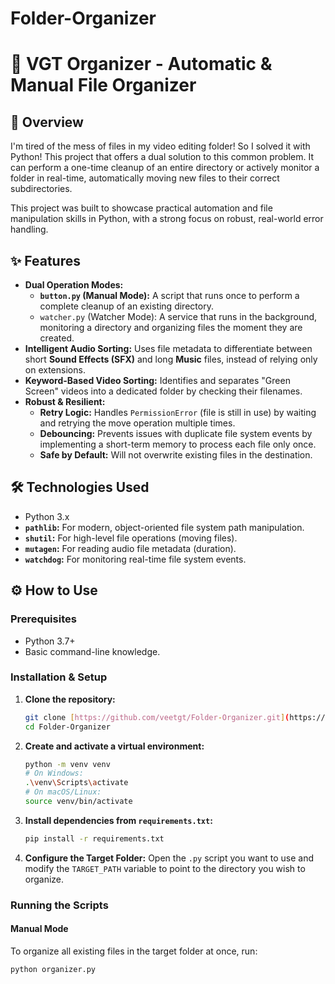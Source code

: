 # Folder-Organizer

# 📁 VGT Organizer - Automatic & Manual File Organizer

## 🚀 Overview

I'm tired of the mess of files in my video editing folder! So I solved it with Python! This project that offers a dual solution to this common problem. It can perform a one-time cleanup of an entire directory or actively monitor a folder in real-time, automatically moving new files to their correct subdirectories.

This project was built to showcase practical automation and file manipulation skills in Python, with a strong focus on robust, real-world error handling.

## ✨ Features

- **Dual Operation Modes:**
    - **`button.py` (Manual Mode):** A script that runs once to perform a complete cleanup of an existing directory.
    - `watcher.py` (Watcher Mode): A service that runs in the background, monitoring a directory and organizing files the moment they are created.
- **Intelligent Audio Sorting:** Uses file metadata to differentiate between short **Sound Effects (SFX)** and long **Music** files, instead of relying only on extensions.
- **Keyword-Based Video Sorting:** Identifies and separates "Green Screen" videos into a dedicated folder by checking their filenames.
- **Robust & Resilient:**
    - **Retry Logic:** Handles `PermissionError` (file is still in use) by waiting and retrying the move operation multiple times.
    - **Debouncing:** Prevents issues with duplicate file system events by implementing a short-term memory to process each file only once.
    - **Safe by Default:** Will not overwrite existing files in the destination.

## 🛠️ Technologies Used

- Python 3.x
- **`pathlib`:** For modern, object-oriented file system path manipulation.
- **`shutil`:** For high-level file operations (moving files).
- **`mutagen`:** For reading audio file metadata (duration).
- **`watchdog`:** For monitoring real-time file system events.

## ⚙️ How to Use

### Prerequisites

- Python 3.7+
- Basic command-line knowledge.

### Installation & Setup

1.  **Clone the repository:**
    ```bash
    git clone [https://github.com/veetgt/Folder-Organizer.git](https://github.com/veetgt/Folder-Organizer.git)
    cd Folder-Organizer
    ```
2.  **Create and activate a virtual environment:**
    ```bash
    python -m venv venv
    # On Windows:
    .\venv\Scripts\activate
    # On macOS/Linux:
    source venv/bin/activate
    ```
3.  **Install dependencies from `requirements.txt`:**
    ```bash
    pip install -r requirements.txt
    ```
4.  **Configure the Target Folder:**
    Open the `.py` script you want to use and modify the `TARGET_PATH` variable to point to the directory you wish to organize.

### Running the Scripts

#### Manual Mode

To organize all existing files in the target folder at once, run:
```bash
python organizer.py
